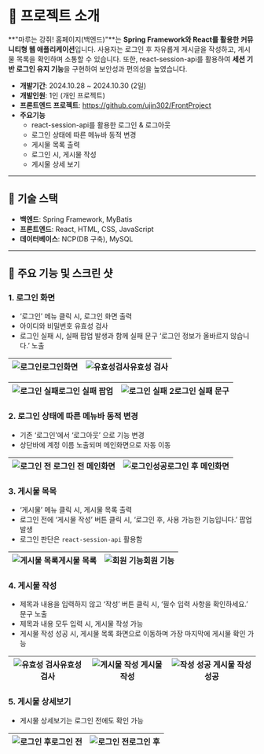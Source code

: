 # 📖 프로젝트 소개

**"마루는 강쥐! 홈페이지(백엔드)"**는 **Spring Framework와 React를 활용한 커뮤니티형 웹 애플리케이션**입니다.
사용자는 로그인 후 자유롭게 게시글을 작성하고, 게시물 목록을 확인하며 소통할 수 있습니다. 또한, react-session-api를 활용하여 **세션 기반 로그인 유지 기능**을 구현하여 보안성과 편의성을 높였습니다.

- **개발기간**: 2024.10.28 ~ 2024.10.30 (2일)
- **개발인원**: 1인 (개인 프로젝트)
- **프론트엔드 프로젝트**: https://github.com/ujin302/FrontProject
- **주요기능**
  - react-session-api를 활용한 로그인 & 로그아웃
  - 로그인 상태에 따른 메뉴바 동적 변경
  - 게시물 목록 출력
  - 로그인 시, 게시물 작성
  - 게시물 상세 보기
  
---

## 🔧 기술 스택
- **백엔드**: Spring Framework, MyBatis
- **프론트엔드**: React, HTML, CSS, JavaScript
- **데이터베이스**: NCP(DB 구축), MySQL

---
## 🎰 주요 기능 및 스크린 샷

### 1. **로그인 화면**
- ‘로그인’ 메뉴 클릭 시, 로그인 화면 출력
- 아이디와 비밀번호 유효성 검사
- 로그인 실패 시, 실패 팝업 발생과 함께 실패 문구 ‘로그인 정보가 올바르지 않습니다.’ 노출


![로그인](https://github.com/user-attachments/assets/563f1523-c095-4c68-b037-a023816537cf)로그인화면 | ![유효성검사](https://github.com/user-attachments/assets/b536e3ff-1c0e-49c4-8009-ff33ed7b2dad)유효성 검사 |
---|---|

![로그인 실패](https://github.com/user-attachments/assets/cd6c3b67-4771-4137-8419-539c65b1d877)로그인 실패 팝업 | ![로그인 실패 2](https://github.com/user-attachments/assets/722b68c8-0b76-4ffa-913a-2dc41d1d3a25)로그인 실패 문구 |
---|---|


### 2. **로그인 상태에 따른 메뉴바 동적 변경**
- 기존 ‘로그인’에서 ‘로그아웃’ 으로 기능 변경
- 상단바에 계정 이름 노출되며 메인화면으로 자동 이동


![로그인 전](https://github.com/user-attachments/assets/c215be11-8146-4cc2-ae26-50b9f9ad83d0) 로그인 전 메인화면 | ![로그인성공](https://github.com/user-attachments/assets/7c55630f-73b6-4743-9d4b-8c7991d149e3)로그인 후 메인화면 |
---|---|


### 3. **게시물 목목**
- ‘게시물’ 메뉴 클릭 시, 게시물 목록 출력
- 로그인 전에 ‘게시물 작성’ 버튼 클릭 시, ‘로그인 후, 사용 가능한 기능입니다.’ 팝업 발생
- 로그인 판단은 `react-session-api`  활용함

![게시물 목록](https://github.com/user-attachments/assets/29d8dd61-3bc8-478b-af8d-f593fb8cd41b)게시물 목록 | ![회원 기능](https://github.com/user-attachments/assets/f21b3e48-9f20-4b34-8116-572b2fb2cf44)회원 기능 | 
---|---|


### 4. **게시물 작성**
- 제목과 내용을 입력하지 않고 ‘작성’ 버튼 클릭 시, ‘필수 입력 사항을 확인하세요.’ 문구 노출
- 제목과 내용 모두 입력 시, 게시물 작성 가능
- 게시물 작성 성공 시, 게시물 목록 화면으로 이동하며 가장 마지막에 게시물 확인 가능


![유효성 검사](https://github.com/user-attachments/assets/624d9537-05ce-4b6e-b3a5-286f499678b9)유효성 검사 | ![게시물 작성](https://github.com/user-attachments/assets/59572b6b-89f5-4cd3-a03f-5d38170dfcfa) 게시물 작성 | ![작성 성공](https://github.com/user-attachments/assets/2a60161c-f767-489b-a7c9-3e2c4f3da057) 게시물 작성 성공
---|---|---|


### 5. 게시물 상세보기
- 게시물 상세보기는 로그인 전에도 확인 가능


![로그인 후](https://github.com/user-attachments/assets/3f018cc5-21a2-43e3-a869-2a5e05817319)로그인 전 | ![로그인 전](https://github.com/user-attachments/assets/88056c1a-5609-4e0a-9e7a-befc42207fdb)로그인 후 |
---|---|

